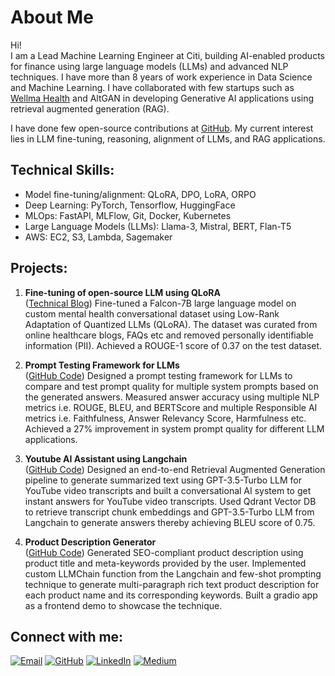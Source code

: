 # About Me

Hi!  
I am a Lead Machine Learning Engineer at Citi, building AI-enabled products for finance using large language models (LLMs) and advanced NLP techniques.
I have more than 8 years of work experience in Data Science and Machine Learning. I have collaborated with few startups such as [Wellma Health](https://www.wellmahealth.com/) and AltGAN in developing Generative AI applications using retrieval augmented generation (RAG).

I have done few open-source contributions at [GitHub](https://github.com/iamarunbrahma).  My current interest lies in LLM fine-tuning, reasoning, alignment of LLMs, and RAG applications.

## Technical Skills:
- Model fine-tuning/alignment: QLoRA, DPO, LoRA, ORPO
- Deep Learning: PyTorch, Tensorflow, HuggingFace
- MLOps: FastAPI, MLFlow, Git, Docker, Kubernetes
- Large Language Models (LLMs): Llama-3, Mistral, BERT, Flan-T5
- AWS: EC2, S3, Lambda, Sagemaker

## Projects:
1. **Fine-tuning of open-source LLM using QLoRA**  
([Technical Blog](https://medium.com/@iamarunbrahma/fine-tuning-of-falcon-7b-large-language-model-using-qlora-on-mental-health-dataset-aa290eb6ec85))
Fine-tuned a Falcon-7B large language model on custom mental health conversational dataset using Low-Rank Adaptation of Quantized LLMs (QLoRA). The dataset was curated from online healthcare blogs, FAQs etc and removed personally identifiable information (PII). Achieved a ROUGE-1 score of 0.37 on the test dataset.
  
2. **Prompt Testing Framework for LLMs**  
([GitHub Code](https://github.com/iamarunbrahma/llm-prompt-testing))
Designed a prompt testing framework for LLMs to compare and test prompt quality for multiple system prompts based on the generated answers. Measured answer accuracy using multiple NLP metrics i.e. ROUGE, BLEU, and BERTScore and multiple Responsible AI metrics i.e. Faithfulness, Answer Relevancy Score, Harmfulness etc. Achieved a 27% improvement in system prompt quality for different LLM applications.
  
3. **Youtube AI Assistant using Langchain**  
([GitHub Code](https://github.com/iamarunbrahma/youtube-ai-assistant))
Designed an end-to-end Retrieval Augmented Generation pipeline to generate summarized text using GPT-3.5-Turbo LLM for YouTube video transcripts and built a conversational AI system to get instant answers for YouTube video transcripts. Used Qdrant Vector DB to retrieve transcript chunk embeddings and GPT-3.5-Turbo LLM from Langchain to generate answers thereby achieving BLEU score of 0.75.
  
4. **Product Description Generator**  
([GitHub Code](https://github.com/iamarunbrahma/product-description-generator))
Generated SEO-compliant product description using product title and meta-keywords provided by the user. Implemented custom LLMChain function from the Langchain and few-shot prompting technique to generate multi-paragraph rich text product description for each product name and its corresponding keywords. Built a gradio app as a frontend demo to showcase the technique.
  
<!-- ## Consult:
Check out my services here: [Online Consultation](https://topmate.io/arun_brahma) -->

## Connect with me:
[![Email](https://img.shields.io/badge/Gmail-D14836?style=flat-square&logo=gmail&logoColor=white)](mailto:mithubrahma94@gmail.com)
[![GitHub](https://img.shields.io/badge/GitHub-black?style=flat-square&logo=Github&logoColor=white)](https://github.com/iamarunbrahma)
[![LinkedIn](https://img.shields.io/badge/LinkedIn-0077B5?style=flat-square&logo=linkedin&logoColor=white)](https://www.linkedin.com/in/iamarunbrahma)
[![Medium](https://img.shields.io/badge/Medium-grey?style=flat-square&logo=medium&logoColor=white)](https://medium.com/@iamarunbrahma)